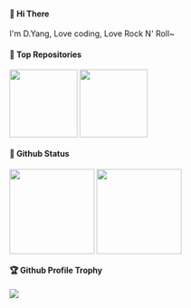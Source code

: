 #### 👋 Hi There

I'm D.Yang, Love coding, Love Rock N' Roll~

#### 🏅 Top Repositories

<p>
  <a herf="https://github.com/baomidou/mybatis-plus">
    <img height="120" align="center" src="https://github-readme-stats.vercel.app/api/pin/?username=baomidou&repo=mybatis-plus" />
  </a>
  <a herf="https://github.com/baomidou/mybatis-plus-doc">
    <img height="120" align="center" src="https://github-readme-stats.vercel.app/api/pin/?username=baomidou&repo=mybatis-plus-doc" />
  </a>
</p>

#### 🔖 Github Status

<p>
  <a herf="https://github.com/yangyang0507">
    <img height="150" align="center" src="https://github-readme-stats.vercel.app/api?username=yangyang0507&count_private=true&show_icons=true&theme=onedark" />
  </a>
  <a herf="https://github.com/yangyang0507">
    <img height="150" align="center" src="https://github-readme-stats.vercel.app/api/top-langs/?username=yangyang0507&layout=compact&theme=onedark" />
  </a>
</p>

#### 🏆 Github Profile Trophy

<p>
  <a href="https://github.com/ryo-ma/github-profile-trophy">
    <img src="https://github-profile-trophy.vercel.app/?username=yangyang0507&column=8&theme=onedark&no-frame=true"/>
  </a>
</p>
